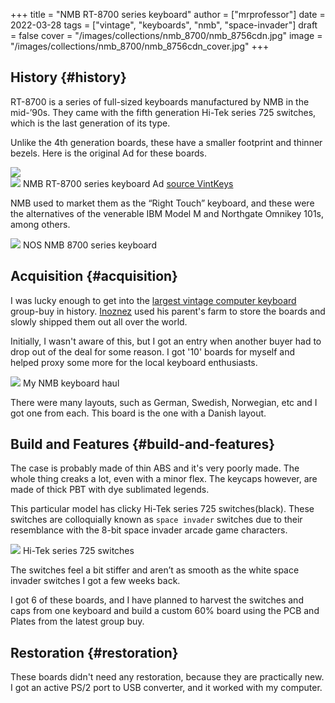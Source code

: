 +++
title = "NMB RT-8700 series keyboard"
author = ["mrprofessor"]
date = 2022-03-28
tags = ["vintage", "keyboards", "nmb", "space-invader"]
draft = false
cover = "/images/collections/nmb_8700/nmb_8756cdn.jpg"
image = "/images/collections/nmb_8700/nmb_8756cdn_cover.jpg"
+++

## History {#history}

RT-8700 is a series of full-sized keyboards manufactured by NMB in the mid-’90s.
They came with the fifth generation Hi-Tek series 725 switches, which is the
last generation of its type.

Unlike the 4th generation boards, these have a smaller footprint and thinner
bezels. Here is the original Ad for these boards.

<div class="post-image">
  <img src="/images/collections/nmb_8700/nmb_rt_8700_ad_01.png" loading="lazy"/>
</div>

<div class="post-image">
  <img src="/images/collections/nmb_8700/nmb_rt_8700_ad_02.png" loading="lazy"/>
  <span class="img-description"> NMB RT-8700 series keyboard Ad
  <a target="_blank" href="https://sites.google.com/view/vintkeys-wiki/NMB/Fifth_Generation">source VintKeys</a>
  </span>
</div>

NMB used to market them as the “Right Touch” keyboard, and these were the
alternatives of the venerable IBM Model M and Northgate Omnikey 101s, among
others.

<div class="post-image">
  <img src="/images/collections/nmb_8700/nmb_8756cdn_back.jpg" loading="lazy"/>
  <span class="img-description"> NOS NMB 8700 series keyboard </span>
</div>


## Acquisition {#acquisition}

I was lucky enough to get into the [largest vintage computer keyboard](https://deskthority.net/viewtopic.php?f=2&t=25763) group-buy
in history. [Inoznez](https://deskthority.net/memberlist.php?mode=viewprofile&u=21126) used his parent's farm to store the boards and slowly
shipped them out all over the world.

Initially, I wasn't aware of this, but I got an entry when another buyer had to
drop out of the deal for some reason. I got '10' boards for myself and helped
proxy some more for the local keyboard enthusiasts.

<div class="post-image">
  <img src="/images/collections/televideo_99x_dec/nmb_keyboards.jpg" loading="lazy"/>
  <span class="img-description"> My NMB keyboard haul </span>
</div>

There were many layouts, such as German, Swedish, Norwegian, etc and I got one
from each. This board is the one with a Danish layout.


## Build and Features {#build-and-features}

The case is probably made of thin ABS and it's very poorly made. The whole thing
creaks a lot, even with a minor flex. The keycaps however, are made of thick PBT
with dye sublimated legends.

This particular model has clicky Hi-Tek series 725 switches(black). These
switches are colloquially known as `space invader` switches due to their
resemblance with the 8-bit space invader arcade game characters.

<div class="post-image">
  <img src="/images/collections/nmb_8700/nmb_8756cdn_cover.jpg" loading="lazy"/>
  <span class="img-description"> Hi-Tek series 725 switches </span>
</div>

The switches feel a bit stiffer and aren’t as smooth as the white space invader
switches I got a few weeks back.

I got 6 of these boards, and I have planned to harvest the switches and caps from
one keyboard and build a custom 60% board using the PCB and Plates from the
latest group buy.


## Restoration {#restoration}

These boards didn't need any restoration, because they are practically new. I
got an active PS/2 port to USB converter, and it worked with my computer.
